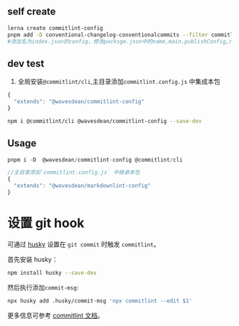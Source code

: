<!--
 * @Description:
 * @Autor: zengbotao@myhexin.com
 * @Date: 2024-07-07 10:00:57
 * @LastEditTime: 2024-07-07 15:00:59
-->

## self create

```bash
lerna create commitlint-config 
pnpm add -D conventional-changelog-conventionalcommits --filter commitlint-config 
#添加名为index.json的config，修改packsge.json中的name,main.publishConfig,repository
```

## dev test

1. 全局安装`@commitlint/cli`,主目录添加`commitlint.config.js` 中集成本包

```js
{
  "extends": "@wavesdean/commitlint-config"
}
```

```bash
npm i @commitlint/cli @wavesdean/commitlint-config --save-dev

```

## Usage

```js
pnpm i -D  @wavesdean/commitlint-config @commitlint/cli

//主目录添加`commitlint.config.js` 中继承本包
{
  "extends": "@wavesdean/markdownlint-config"
}
```
# 设置 git hook

可通过 [husky](https://www.npmjs.com/package/husky) 设置在 `git commit` 时触发 `commitlint`。

首先安装 husky：

```bash
npm install husky --save-dev
```

然后执行添加`commit-msg`:

```bash
npx husky add .husky/commit-msg 'npx commitlint --edit $1'
```

更多信息可参考 [commitlint 文档](https://commitlint.js.org/#/guides-local-setup?id=install-husky)。